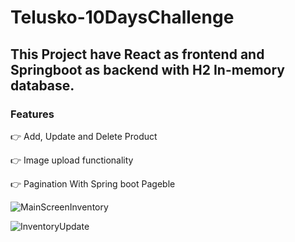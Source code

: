 # Telusko-10DaysChallenge

## This Project have React as frontend and Springboot as backend with H2 In-memory database.
### Features
:point_right: Add, Update and Delete Product

:point_right: Image upload functionality

:point_right: Pagination With Spring boot Pageble

![MainScreenInventory](https://github.com/renuka-rathva/Telusko-10DaysChallenge/assets/86204116/e3524341-4dfd-446f-b171-1b38da3650d7)

![InventoryUpdate](https://github.com/renuka-rathva/Telusko-10DaysChallenge/assets/86204116/d40998a4-18d7-4594-8d94-7646cf8b40db)
